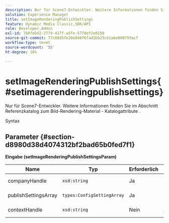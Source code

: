 ```yaml
---
description: Nur für Scene7-Entwickler. Weitere Informationen finden Sie im Abschnitt Referenzkatalog zum Bild-Rendering-Material - Katalogattribute .
solution: Experience Manager
title: setImageRenderingPublishSettings
feature: Dynamic Media Classic,SDK/API
role: Developer,Admin
exl-id: 7b0fe5d2-2779-417f-a5fe-577def2e0158
source-git-commit: 77c88d5fe20e048f6fad2bb23cb1abe090793acf
workflow-type: tm+mt
source-wordcount: '55'
ht-degree: 16%

---
```


# setImageRenderingPublishSettings{#setimagerenderingpublishsettings}

Nur für Scene7-Entwickler. Weitere Informationen finden Sie im Abschnitt Referenzkatalog zum Bild-Rendering-Material - Katalogattribute .

Syntax

## Parameter {#section-d8980d38d4074312bf2bad65b0fed7f1}

**Eingabe (setImageRenderingPublishSettingsParam)**

| Name | Typ | Erforderlich | Beschreibung |
|---|---|---|---|
| companyHandle | `xsd:string` | Ja | Handle des Unternehmens. |
| publishSettingsArray | `types:ConfigSettingArray` | Ja | Nur für Scene7-Entwickler. |
| contextHandle | `xsd:string` | Nein | Umgang mit dem Veröffentlichungskontext. |
